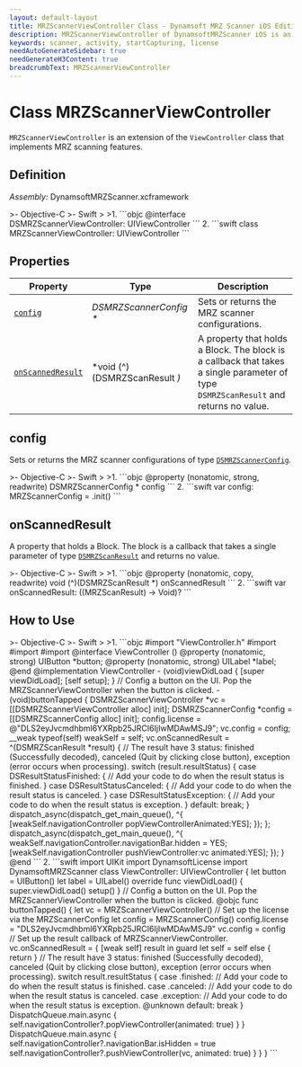 ```yaml
---
layout: default-layout
title: MRZScannerViewController Class - Dynamsoft MRZ Scanner iOS Edition
description: MRZScannerViewController of DynamsoftMRZScanner iOS is an activity class that implements MRZ scanning features.
keywords: scanner, activity, startCapturing, license 
needAutoGenerateSidebar: true
needGenerateH3Content: true
breadcrumbText: MRZScannerViewController
---
```


# Class MRZScannerViewController

`MRZScannerViewController` is an extension of the `ViewController` class that implements MRZ scanning features.

## Definition

*Assembly:* DynamsoftMRZScanner.xcframework

<div class="sample-code-prefix"></div>
>- Objective-C
>- Swift
>
>1. 
```objc
@interface DSMRZScannerViewController: UIViewController
```
2. 
```swift
class MRZScannerViewController: UIViewController
```

## Properties

| Property | Type | Description |
| -------- | ---- | ----------- |
| [`config`](#config) | *DSMRZScannerConfig \** | Sets or returns the MRZ scanner configurations. |
| [`onScannedResult`](#onscannedresult) | *void (^)(DSMRZScanResult *)* | A property that holds a Block. The block is a callback that takes a single parameter of type `DSMRZScanResult` and returns no value. |

## config

Sets or returns the MRZ scanner configurations of type [`DSMRZScannerConfig`](mrz-scanner-config.md).

<div class="sample-code-prefix"></div>
>- Objective-C
>- Swift
>
>1. 
```objc
@property (nonatomic, strong, readwrite) DSMRZScannerConfig * config
```
2. 
```swift
var config: MRZScannerConfig = .init()
```

## onScannedResult

A property that holds a Block. The block is a callback that takes a single parameter of type [`DSMRZScanResult`](mrz-scan-result.md) and returns no value.

<div class="sample-code-prefix"></div>
>- Objective-C
>- Swift
>
>1. 
```objc
@property (nonatomic, copy, readwrite) void (^)(DSMRZScanResult *) onScannedResult
```
2. 
```swift
var onScannedResult: ((MRZScanResult) -> Void)?
```

## How to Use

<div class="sample-code-prefix"></div>
>- Objective-C
>- Swift
>
>1. 
```objc
#import "ViewController.h"
#import <DynamsoftLicense/DynamsoftLicense.h>
#import <DynamsoftMRZScanner/DynamsoftMRZScanner.h>
#import <DynamsoftMRZScanner/DynamsoftMRZScanner-Swift.h>
@interface ViewController ()
@property (nonatomic, strong) UIButton *button;
@property (nonatomic, strong) UILabel *label;
@end
@implementation ViewController
- (void)viewDidLoad {
   [super viewDidLoad];
   [self setup];
}
// Config a button on the UI. Pop the MRZScannerViewController when the button is clicked.
- (void)buttonTapped {
   DSMRZScannerViewController *vc = [[DSMRZScannerViewController alloc] init];
   DSMRZScannerConfig *config = [[DSMRZScannerConfig alloc] init];
   config.license = @"DLS2eyJvcmdhbml6YXRpb25JRCI6IjIwMDAwMSJ9";
   vc.config = config;
   __weak typeof(self) weakSelf = self;
   vc.onScannedResult = ^(DSMRZScanResult *result) {
          // The result have 3 status: finished (Successfully decoded), canceled (Quit by clicking close button), exception (error occurs when processing).
          switch (result.resultStatus) {
             case DSResultStatusFinished: {
                    // Add your code to do when the result status is finished.
             }
             case DSResultStatusCanceled: {
                    // Add your code to do when the result status is canceled.
             }
             case DSResultStatusException: {
                    // Add your code to do when the result status is exception.
             }
             default:
                    break;
          }
          dispatch_async(dispatch_get_main_queue(), ^{
             [weakSelf.navigationController popViewControllerAnimated:YES];
          });
   };
   dispatch_async(dispatch_get_main_queue(), ^{
          weakSelf.navigationController.navigationBar.hidden = YES;
          [weakSelf.navigationController pushViewController:vc animated:YES];
   });
}
@end
```
2. 
```swift
import UIKit
import DynamsoftLicense
import DynamsoftMRZScanner
class ViewController: UIViewController {
   let button = UIButton()
   let label = UILabel()
   override func viewDidLoad() {
          super.viewDidLoad()
          setup()
   }
   // Config a button on the UI. Pop the MRZScannerViewController when the button is clicked.
   @objc func buttonTapped() {
          let vc = MRZScannerViewController()
          // Set up the license via the MRZScannerConfig
          let config = MRZScannerConfig()
          config.license = "DLS2eyJvcmdhbml6YXRpb25JRCI6IjIwMDAwMSJ9"
          vc.config = config
          // Set up the result callback of MRZScannerViewController.
          vc.onScannedResult = { [weak self] result in
             guard let self = self else { return }
             // The result have 3 status: finished (Successfully decoded), canceled (Quit by clicking close button), exception (error occurs when processing).
             switch result.resultStatus {
             case .finished:
                    // Add your code to do when the result status is finished.
             case .canceled:
                    // Add your code to do when the result status is canceled.
             case .exception:
                    // Add your code to do when the result status is exception.
             @unknown default:
                    break
             }
             DispatchQueue.main.async {
                    self.navigationController?.popViewController(animated: true)
             }
          }
          DispatchQueue.main.async {
             self.navigationController?.navigationBar.isHidden = true
             self.navigationController?.pushViewController(vc, animated: true)
          }
   }
}
```
